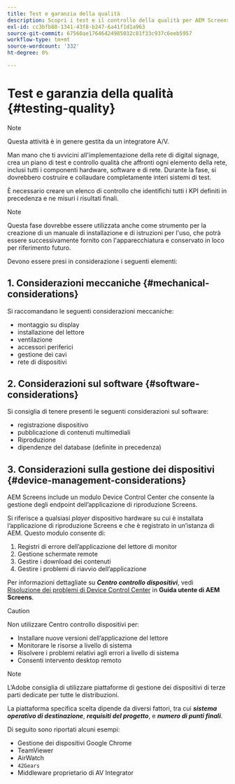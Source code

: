 ```yaml
---
title: Test e garanzia della qualità
description: Scopri i test e il controllo della qualità per AEM Screens nella Guida alle best practice.
exl-id: cc3bfb88-1341-43f8-b247-6a41f1d1a963
source-git-commit: 67560ae17646424985032c81f33c937c6eeb5957
workflow-type: tm+mt
source-wordcount: '332'
ht-degree: 0%

---
```


# Test e garanzia della qualità {#testing-quality}

>[!NOTE]
>Questa attività è in genere gestita da un integratore A/V.

Man mano che ti avvicini all&#39;implementazione della rete di digital signage, crea un piano di test e controllo qualità che affronti ogni elemento della rete, inclusi tutti i componenti hardware, software e di rete.
Durante la fase, si dovrebbero costruire e collaudare completamente interi sistemi di test.

È necessario creare un elenco di controllo che identifichi tutti i KPI definiti in precedenza e ne misuri i risultati finali.

>[!NOTE]
>
>Questa fase dovrebbe essere utilizzata anche come strumento per la creazione di un manuale di installazione e di istruzioni per l&#39;uso, che potrà essere successivamente fornito con l&#39;apparecchiatura e conservato in loco per riferimento futuro.

Devono essere presi in considerazione i seguenti elementi:

## 1. Considerazioni meccaniche {#mechanical-considerations}

Si raccomandano le seguenti considerazioni meccaniche:

* montaggio su display
* installazione del lettore
* ventilazione
* accessori periferici
* gestione dei cavi
* rete di dispositivi

## 2. Considerazioni sul software {#software-considerations}

Si consiglia di tenere presenti le seguenti considerazioni sul software:

* registrazione dispositivo
* pubblicazione di contenuti multimediali
* Riproduzione
* dipendenze del database (definite in precedenza)


## 3. Considerazioni sulla gestione dei dispositivi {#device-management-considerations}

AEM Screens include un modulo Device Control Center che consente la gestione degli endpoint dell’applicazione di riproduzione Screens.

Si riferisce a qualsiasi *player* dispositivo hardware su cui è installata l’applicazione di riproduzione Screens e che è registrato in un’istanza di AEM.
Questo modulo consente di:

1. Registri di errore dell’applicazione del lettore di monitor
1. Gestione schermate remote
1. Gestire i download dei contenuti
1. Gestire i problemi di riavvio dell’applicazione

Per informazioni dettagliate su ***Centro controllo dispositivi***, vedi [Risoluzione dei problemi di Device Control Center](https://experienceleague.adobe.com/en/docs/experience-manager-screens/user-guide/troubleshooting/monitoring-screens) in **Guida utente di AEM Screens**.

>[!CAUTION]
>
>Non utilizzare Centro controllo dispositivi per:
>
>* Installare nuove versioni dell’applicazione del lettore
>* Monitorare le risorse a livello di sistema
>* Risolvere i problemi relativi agli errori a livello di sistema
>* Consenti intervento desktop remoto


>[!NOTE]
>
> L’Adobe consiglia di utilizzare piattaforme di gestione dei dispositivi di terze parti dedicate per tutte le distribuzioni.

La piattaforma specifica scelta dipende da diversi fattori, tra cui ***sistema operativo di destinazione***, ***requisiti del progetto***, e ***numero di punti finali***.

Di seguito sono riportati alcuni esempi:

* Gestione dei dispositivi Google Chrome
* TeamViewer
* AirWatch
* `42Gears`
* Middleware proprietario di AV Integrator
